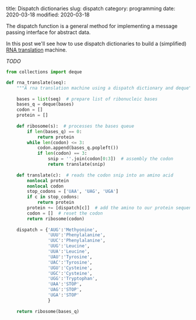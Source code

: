 title: Dispatch dictionaries
slug: dispatch
category: programming
date: 2020-03-18
modified: 2020-03-18


The dispatch function is a general method for implementing a message passing interface for abstract data. 

In this post we'll see how to use dispatch dictionaries to build a (simplified) [RNA translation](https://www.nature.com/scitable/definition/translation-rna-translation-173/) machine.

*TODO*

```python
from collections import deque

def rna_translate(seq):
    """A rna translation machine using a dispatch dictionary and deque"""
    
    bases = list(seq)  # prepare list of ribonucleic bases
    bases_q = deque(bases)
    codon = []
    protein = []
    
    def ribosome(s):  # processes the bases queue
        if len(bases_q) == 0:
            return protein
        while len(codon) <= 3:
            codon.append(bases_q.popleft())
            if len(codon) == 3:
                snip = ''.join(codon[0:3])  # assembly the codon
                return translate(snip) 
                
    def translate(c):  # reads the codon snip into an amino acid
        nonlocal protein
        nonlocal codon
        stop_codons = ['UAA', 'UAG', 'UGA']
        if c in stop_codons:
            return protein
        protein += [dispatch[c]]  # add the amino to our protein sequence
        codon = []  # reset the codon
        return ribosome(codon)
        
    dispatch = {'AUG':'Methyonine',
                'UUU':'Phenylalanine',
                'UUC':'Phenylalanine',
                'UUG':'Leucine',
                'UUA':'Leucine',
                'UAU':'Tyrosine',
                'UAC':'Tyrosine',
                'UGU':'Cysteine',
                'UGC':'Cysteine',
                'UGG':'Tryptophan',
                'UAA':'STOP',
                'UAG':'STOP',
                'UGA':'STOP'
                }
                
    return ribosome(bases_q)
```